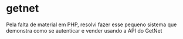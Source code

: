 # getnet
Pela falta de material em PHP, resolvi fazer esse pequeno sistema que demonstra como se autenticar e vender usando a API do GetNet
